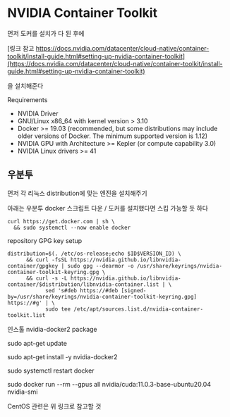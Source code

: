 # NVIDIA Container Toolkit
먼저 도커를 설치가 다 된 후에  

[링크 참고 https://docs.nvidia.com/datacenter/cloud-native/container-toolkit/install-guide.html#setting-up-nvidia-container-toolkit](https://docs.nvidia.com/datacenter/cloud-native/container-toolkit/install-guide.html#setting-up-nvidia-container-toolkit)

을 설치해준다  

Requirements  
- NVIDIA Driver 
- GNU/Linux x86_64 with kernel version > 3.10  
- Docker >= 19.03 (recommended, but some distributions may include older versions of Docker. The minimum supported version is 1.12)   
- NVIDIA GPU with Architecture >= Kepler (or compute capability 3.0)  
- NVIDIA Linux drivers >= 41  


## 우분투 
먼저 각 리눅스 distribution에 맞는 엔진을 설치해주기  

아래는 우분투 docker 스크립트 다운 / 도커를 설치했다면 스킵 가능할 듯 하다
```
curl https://get.docker.com | sh \
  && sudo systemctl --now enable docker
```

repository GPG key setup  
```
distribution=$(. /etc/os-release;echo $ID$VERSION_ID) \
      && curl -fsSL https://nvidia.github.io/libnvidia-container/gpgkey | sudo gpg --dearmor -o /usr/share/keyrings/nvidia-container-toolkit-keyring.gpg \
      && curl -s -L https://nvidia.github.io/libnvidia-container/$distribution/libnvidia-container.list | \
            sed 's#deb https://#deb [signed-by=/usr/share/keyrings/nvidia-container-toolkit-keyring.gpg] https://#g' | \
            sudo tee /etc/apt/sources.list.d/nvidia-container-toolkit.list
```

인스톨 nvidia-docker2 package   

sudo apt-get update

sudo apt-get install -y nvidia-docker2

sudo systemctl restart docker

sudo docker run --rm --gpus all nvidia/cuda:11.0.3-base-ubuntu20.04 nvidia-smi



CentOS 관련은 위 링크로 참고할 것


